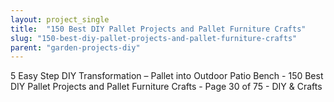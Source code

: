 ```yaml
---
layout: project_single
title:  "150 Best DIY Pallet Projects and Pallet Furniture Crafts"
slug: "150-best-diy-pallet-projects-and-pallet-furniture-crafts"
parent: "garden-projects-diy"
---
```

5 Easy Step DIY Transformation – Pallet into Outdoor Patio Bench - 150 Best DIY Pallet Projects and Pallet Furniture Crafts - Page 30 of 75 - DIY & Crafts